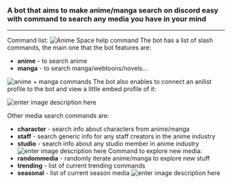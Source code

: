 ### A bot that aims to make anime/manga search on discord easy with command to search any media you have in your mind
---
Command list:
![Anime Space help command](https://i.imgur.com/M5DdBZA.png)
The bot has a list of slash commands, the main one that the bot features are:
 - **anime** - to search anime
 - **manga** - to search manga/webtoons/novels...

![anime + manga commands](https://i.imgur.com/iqRgtAT.png)
The bot also enables to connect an anilist profile to the bot and view a little embed profile of it:

![enter image description here](https://i.imgur.com/DIuwPwB.png)

Other media search commands are:
- **character** - search info about characters from anime/manga
- **staff** - search generic info for any staff creators in the anime industry
- **studio** - search info about any studio member in anime industry
![enter image description here](https://i.imgur.com/mHYKMg7.png)
Command to explore new media:
- **randommedia** - randomly iterate anime/manga to explore new stuff
- **trending** - list of current trending commands
- **seasonal** - list of current season media
![enter image description here](https://i.imgur.com/MmACEh2.png)
